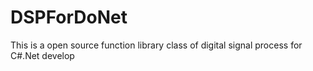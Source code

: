 DSPForDoNet
===========

This is a open source function library class of digital signal process for C#.Net develop 
